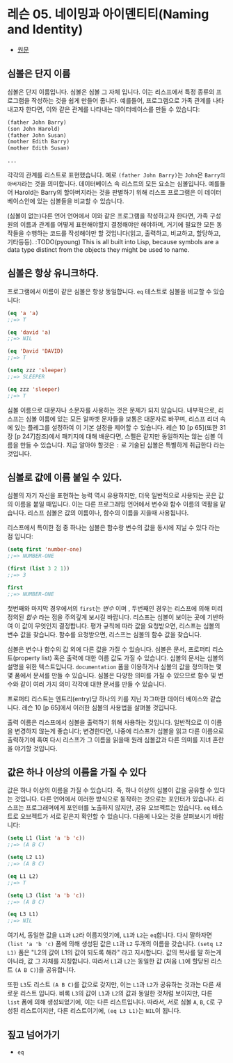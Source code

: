 # 레슨 05. 네이밍과 아이덴티티(Naming and Identity)

- [원문](https://dept-info.labri.fr/~strandh/Teaching/MTP/Common/David-Lamkins/chapter03-05.html)

## 심볼은 단지 이름

 심볼은 단지 이름입니다. 심볼은 심볼 그 자체 입니다. 이는 리스프에서 특정 종류의 프로그램을 작성하는 것을 쉽게 만들어 줍니다. 예를들어, 프로그램으로 가족 관계를 나타내고자 한다면, 이와 같은 관계를 나타내는 데이터베이스를 만들 수 있습니다:

``` lisp
(father John Barry)
(son John Harold)
(father John Susan)
(mother Edith Barry)
(mother Edith Susan)

...

```

 각각의 관계를 리스트로 표현했습니다. 예로 `(father John Barry)`는 `John`은 `Barry의 아버지`라는 것을 의미합니다. 데이터베이스 속 리스트의 모든 요소는 심볼입니다. 예를들어 Harold는 Barry의 할아버지라는 것을 판별하기 위해 리스프 프로그램은 이 데이터베이스안에 있는 심볼들을 비교할 수 있습니다.

 (심볼이 없는)다른 언어 언어에서 이와 같은 프로그램을 작성하고자 한다면, 가족 구성원의 이름과 관계를 어떻게 표현해야할지 결정해야만 해야하며, 거기에 필요한 모든 동작들을 수행하는 코드를 작성해야만 할 것입니다(읽고, 출력하고, 비교하고, 할당하고, 기타등등). :TODO(pyoung) This is all built into Lisp, because symbols are a data type distinct from the objects they might be used to name.


## 심볼은 항상 유니크하다.

 프로그램에서 이름이 같은 심볼은 항상 동일합니다. `eq` 테스트로 심볼을 비교할 수 있습니다:

``` lisp
(eq 'a 'a)
;;=> T

(eq 'david 'a)
;;=> NIL

(eq 'David 'DAVID)
;;=> T

(setq zzz 'sleeper)
;;=> SLEEPER

(eq zzz 'sleeper)
;;=> T
```

 심볼 이름으로 대문자나 소문자를 사용하는 것은 문제가 되지 않습니다. 내부적으로, 리스프는 심볼 이름에 있는 모든 알파벳 문자들을 보통은 대문자로 바꾸며, 리스프 리더 속에 있는 플레그를 설정하여 이 기본 설정을 제어할 수 있습니다.
  레슨 10 [p 65](또한 31장 [p 247]참조)에서 패키지에 대해 배운다면, 스펠은 같지만 동일하지는 않는 심볼 이름을 만들 수 있습니다. 지금 알아야 할것은 `:` 로 기술된 심볼은 특별하게 취급한다 라는 것입니다.


## 심볼로 값에 이름 붙일 수 있다.

 심볼의 자기 자신을 표현하는 능력 역시 유용하지만, 더욱 일반적으로 사용되는 곳은 값의 이름을 붙일 때입니다. 이는 다른 프로그래밍 언어에서 변수와 함수 이름의 역활을 맡습니다. 리스프 심볼은 값의 이름이나, 함수의 이름을 지을때 사용됩니다.

 리스프에서 특이한 점 중 하나는 심볼은 함수랑 변수의 값을 동시에 지닐 수 있다 라는 점 입니다:

``` lisp
(setq first 'number-one)
;;=> NUMBER-ONE

(first (list 3 2 1))
;;=> 3

first
;;=> NUMBER-ONE
```

 첫번째와 마지막 경우에서의 `first`는 *변수* 이며 , 두번째인 경우는 리스프에 의해 미리 정의된 *함수* 라는 점을 주의깊게 보시길 바랍니다. 리스프는 심볼이 보이는 곳에 기반하여 이 값이 무엇인지 결정합니다. 평가 규칙에 따라 값을 요청받으면, 리스프는 심볼의 변수 값을 찾습니다. 함수를 요청받으면, 리스프는 심볼의 함수 값을 찾습니다.

 심볼은 변수나 함수의 값 외에 다른 값을 가질 수 있습니다. 심볼은 문서, 프로퍼티 리스트(property list) 혹은 출력에 대한 이름 값도 가질 수 있습니다. 심볼의 문서는 심볼의 설명을 위한 텍스트입니다. `documentation` 폼을 이용하거나 심볼의 값을 정의하는 몇몇 폼에서 문서를 만들 수 있습니다. 심볼은 다양한 의미를 가질 수 있으므로 함수 및 변수와 같이 여러 가지 의미 각각에 대한 문서를 만들 수 있습니다.

 프로퍼티 리스트는 엔트리(entry)당 하나의 키를 지닌 자그마한 데이터 베이스와 같습니다. 레슨 10 [p 65]에서 이러한 심볼의 사용법을 살펴볼 것입니다.

 출력 이름은 리스프에서 심볼을 출력하기 위해 사용하는 것입니다. 일반적으로 이 이름을 변경하지 않는게 좋습니다; 변경한다면, 나중에 리스프가 심볼을 읽고 다른 이름으로 출력하기에 혹여 다시 리스프가 그 이름을 읽을때 원래 심볼값과 다른 의미를 지녀 혼란을 야기할 것입니다.


## 값은 하나 이상의 이름을 가질 수 있다

 값은 하나 이상의 이름을 가질 수 있습니다. 즉, 하나 이상의 심볼이 값을 공유할 수 있다는 것입니다. 다른 언어에서 이러한 방식으로 동작하는 것으로는 포인터가 있습니다. 리스프는 프로그래머에게 포인터를 노출하지 않지만, 공유 오브젝트는 있습니다. `eq` 테스트로 오브젝트가 서로 같은지 확인할 수 있습니다. 다음에 나오는 것을 살펴보시기 바랍니다:

``` lisp
(setq L1 (list 'a 'b 'c))
;;=> (A B C)

(setq L2 L1)
;;=> (A B C)

(eq L1 L2)
;;=> T

(setq L3 (list 'a 'b 'c))
;;=> (A B C)

(eq L3 L1)
;;=> NIL
```

 여기서, 동일한 값을 `L1`과 `L2`라 이름지엇기에, `L1`과 `L2`는 `eq`합니다. 다시 말하자면 `(list 'a 'b 'c)` 폼에 의해 생성된 값은 `L1`과 `L2` 두개의 이름을 갖습니다. `(setq L2 L1)` 폼은  "L2의 값이 L1의 값이 되도록 해라" 라고 지시합니다. 값의 복사를 말 하는게 아니라, 값 그 자체를 지칭합니다. 따라서 `L1`과 `L2`는 동일한 값 (처음 `L1`에 할당된 리스트 `(A B C)`)을 공유합니다.

 또한 `L3`도 리스트 `(A B C)`를 값으로 갖지만, 이는 `L1`과 `L2`가 공유하는 것과는 다른 새로운 리스트 입니다. 비록 `L3`의 값이 `L1`과 `L2`의 값과 동일한 것처럼 보이지만, 다른 `list` 폼에 의해 생성되었기에, 이는 다른 리스트입니다. 따라서, 서로 심볼 `A`, `B`, `C`로 구성된 리스트이지만, 다른 리스트이기에, `(eq L3 L1)`는 `NIL`이 됩니다.


## 짚고 넘어가기

- `eq`